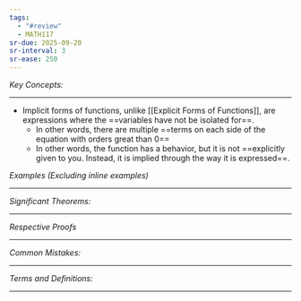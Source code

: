 ```yaml
---
tags:
  - "#review"
  - MATH117
sr-due: 2025-09-20
sr-interval: 3
sr-ease: 250
---
```

*Key Concepts:*
___
- Implicit forms of functions, unlike [[Explicit Forms of Functions]], are expressions where the ==variables have not be isolated for==.
	- In other words, there are multiple ==terms on each side of the equation with orders great than 0==
	- In other words, the function has a behavior, but it is not ==explicitly given to you. Instead, it is implied through the way it is expressed==.

*Examples (Excluding inline examples)* 
___

*Significant Theorems:*
___

*Respective Proofs*
___

*Common Mistakes:*
___

*Terms and Definitions:*
___

